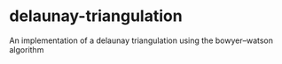 # delaunay-triangulation
An implementation of a delaunay triangulation using the bowyer–watson algorithm
